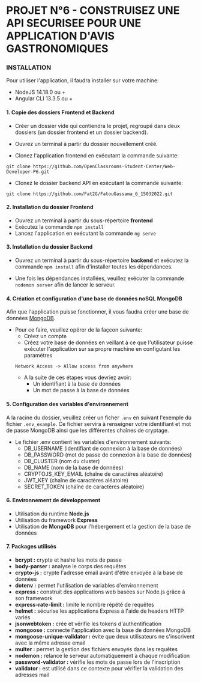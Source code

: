 #  PROJET N°6 - CONSTRUISEZ UNE API SECURISEE POUR UNE APPLICATION D'AVIS GASTRONOMIQUES

### INSTALLATION ###

Pour utiliser l'application, il faudra installer sur votre machine:
- NodeJS  14.18.0 ou +
- Angular CLI 13.3.5 ou +

#### 1. Copie des dossiers Frontend et Backend ####

- Créer un dossier vide qui contiendra le projet, regroupé dans deux dossiers (un dossier frontend et un dossier backend).

- Ouvrez un terminal à partir du dossier nouvellement créé.

- Clonez l'application frontend en exécutant la commande suivante: 
<pre><code>git clone https://github.com/OpenClassrooms-Student-Center/Web-Developer-P6.git</code></pre>
 
 - Clonez le dossier backend API en exécutant la commande suivante: 
<pre><code>git clone https://github.com/Fat2G/FatouGassama_6_15032022.git </code></pre>


#### 2. Installation du dossier Frontend ####

- Ouvrez un terminal à partir du sous-répertoire **frontend**
- Exécutez la commande `npm install`
- Lancez l'application en exécutant la commande `ng serve`


#### 3. Installation du dossier Backend ####

- Ouvrez un terminal à partir du sous-répertoire **backend** et exécutez la commande `npm install` afin d'installer toutes les dépendances.

- Une fois les dépendances installées, veuillez exécuter la commande `nodemon server` afin de lancer le serveur.


#### 4. Création et configuration d'une base de données noSQL MongoDB ####
 
Afin que l'application puisse fonctionner, il vous faudra créer une base de données [MongoDB](https://www.mongodb.com/).

- Pour ce faire, veuillez opérer de la façcon suivante:
     - Créez un compte
     - Créez votre base de données en veillant à ce que l'utilisateur puisse exécuter l'application sur sa propre machine en configutant les paramètres
     <pre><code>Network Access -> Allow access from anywhere</code></pre>
     - A la suite de ces étapes vous devriez avoir:
          - Un identifiant à la base de données
          - Un mot de passe à la base de données
 

#### 5. Configuration des variables d'environnement ####

A la racine du dossier, veuillez créer un ficher `.env` en suivant l'exemple du fichier `.env_example`. Ce fichier servira à renseigner votre identifiant et mot de passe MongoDB ainsi que les différentes chaînes de cryptage.

- Le fichier .env contient les variables d'environnement suivants:
     - DB_USERNAME (identifiant de connexion à la base de données)
     - DB_PASSWORD (mot de passe de connexion à la base de données)
     - DB_CLUSTER (nom du cluster)
     - DB_NAME (nom de la base de données)
     - CRYPTOJS_KEY_EMAIL (chaîne de caractères aléatoire) 
     - JWT_KEY (chaîne de caractères aléatoire)
     - SECRET_TOKEN (chaîne de caractères aléatoire)

#### 6. Environnement de développement ####

- Utilisation du runtime **Node.js**
- Utilisation du framework **Express**
- Utilisation de **MongoDB** pour l'hébergement et la gestion de la base de données


#### 7. Packages utilisés ####

- **bcrypt :** crypte et hashe les mots de passe
- **body-parser :** analyse le corps des requêtes
- **crypto-js :** crypte l'adresse email avant d'être envoyée à la base de données
- **dotenv :** permet l'utilisation de variables d'environnement 
- **express :** construit des applications web basées sur Node.js grâce à son framework
- **express-rate-limit :** limite le nombre répété de requêtes
- **helmet :** sécurise les applications Express à l'aide de headers HTTP variés
- **jsonwebtoken :** crée et vérifie les tokens d'authentification
- **mongoose :** connecte l'application avec la base de données MongoDB
- **mongoose-unique-validator :** évite que deux utilisateurs ne s'inscrivent avec la même adresse email
- **multer :** permet la gestion des fichiers envoyés dans les requêtes
- **nodemon :** relance le serveur automatiquement à chaque modification
- **password-validator :** vérifie les mots de passe lors de l'inscription
- **validator :** est utilisé dans ce contexte pour vérifier la validation des adresses mail


